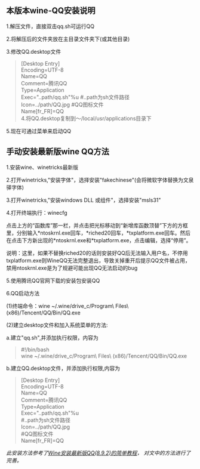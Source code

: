 本版本wine-QQ安装说明
-------------------

1.解压文件，直接双击qq.sh可运行QQ

2.将解压后的文件夹放在主目录文件夹下(或其他目录)

3.修改QQ.desktop文件

>[Desktop Entry]  
>Encoding=UTF-8  
>Name=QQ  
>Comment=腾讯QQ  
>Type=Application  
>Exec="..path/qq.sh"%u #..path为sh文件路径  
>Icon=../path/QQ.jpg #QQ图标文件  
>Name[fr_FR]=QQ  
4.将QQ.desktop复制到～/local/usr/applications目录下  

5.现在可通过菜单来启动QQ

手动安装最新版wine QQ方法
-------------------

1.安装wine、winetricks最新版

2.打开winetricks,"安装字体"，选择安装"fakechinese"(会将微软字体替换为文泉驿字体)

3.打开winetricks,"安装windows DLL 或组件"，选择安装"msls31"

4.打开终端执行：winecfg

点击上方的“函数库”那一栏，并点击把光标移动到“新增库函数顶替”下方的方框里，分别输入\*ntoskrnl.exe回车，\*riched20回车，\*txplatform.exe回车。然后在点击下方新出现的\*ntoskrnl.exe和\*txplatform.exe，点击编辑，选择“停用”。

说明：这里，如果不替换riched20的话则安装好QQ后无法输入用户名，不停用txplatform.exe则WineQQ无法完整退出，导致关掉重开后提示QQ文件被占用，禁用ntoskrnl.exe是为了规避可能出现QQ无法启动的bug

5.使用腾讯QQ官网下载的安装包安装QQ

6.QQ启动方法

(1)终端命令：wine ~/.wine/drive_c/Program\ Files\ (x86)/Tencent/QQ/Bin/QQ.exe

(2)建立desktop文件和加入系统菜单的方法:

  a.建立"qq.sh",并添加执行权限，内容为

> #!/bin/bash        
>wine ~/.wine/drive_c/Program\ Files\ (x86)/Tencent/QQ/Bin/QQ.exe

  b.建立QQ.desktop文件，并添加执行权限,内容为

>[Desktop Entry]    
>Encoding=UTF-8  
>Name=QQ  
>Comment=腾讯QQ  
>Type=Application  
>Exec="..path/qq.sh"%u  
>#..path为sh文件路径  
>Icon=../path/QQ.jpg  
>#QQ图标文件  
>Name[fr_FR]=QQ  

*此安装方法参考了[Wine安装最新版QQ(8.9.2)的简单教程](http://www.ubuntukylin.com/ukylin/forum.php?mod=viewthread&tid=30511)， 对文中的方法进行了完善。*
